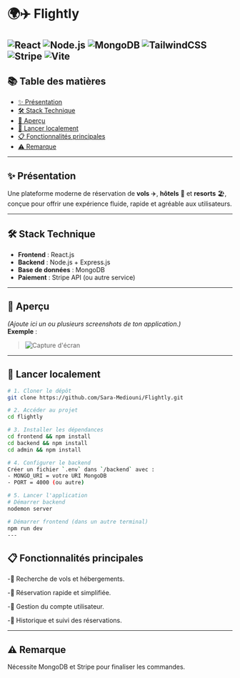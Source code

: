 # 🌍✈️ **Flightly**

![React](https://img.shields.io/badge/React-20232A?style=for-the-badge&logo=react&logoColor=61DAFB)
![Node.js](https://img.shields.io/badge/Node.js-339933?style=for-the-badge&logo=nodedotjs&logoColor=white)
![MongoDB](https://img.shields.io/badge/MongoDB-4EA94B?style=for-the-badge&logo=mongodb&logoColor=white)
![TailwindCSS](https://img.shields.io/badge/TailwindCSS-06B6D4?style=for-the-badge&logo=tailwindcss&logoColor=white)
![Stripe](https://img.shields.io/badge/Stripe-635BFF?style=for-the-badge&logo=stripe&logoColor=white)
![Vite](https://img.shields.io/badge/Vite-646CFF?style=for-the-badge&logo=vite&logoColor=white)
---

## 📚 **Table des matières**

- [✨ Présentation](#-présentation)
- [🛠️ Stack Technique](#️-stack-technique)
- [📸 Aperçu](#-aperçu)
- [🚀 Lancer localement](#-lancer-localement)
- [📋 Fonctionnalités principales](#-fonctionnalités-principales)
- [⚠️ Remarque](#️-remarque)


---

## ✨ **Présentation**

Une plateforme moderne de réservation de **vols** ✈️, **hôtels** 🏨 et **resorts** 🏖️, conçue pour offrir une expérience fluide, rapide et agréable aux utilisateurs.

---

## 🛠️ **Stack Technique**

- **Frontend** : React.js
- **Backend** : Node.js + Express.js
- **Base de données** : MongoDB
- **Paiement** : Stripe API (ou autre service)



---

## 📸 **Aperçu**

*(Ajoute ici un ou plusieurs screenshots de ton application.)*  
**Exemple** :
> ![Capture d'écran](lien-vers-image)

---

## 🚀 **Lancer localement**

```bash
# 1. Cloner le dépôt
git clone https://github.com/Sara-Mediouni/Flightly.git

# 2. Accéder au projet
cd flightly

# 3. Installer les dépendances
cd frontend && npm install
cd backend && npm install
cd admin && npm install

# 4. Configurer le backend
Créer un fichier `.env` dans `/backend` avec :
- MONGO_URI = votre URI MongoDB
- PORT = 4000 (ou autre)

# 5. Lancer l'application
# Démarrer backend
nodemon server

# Démarrer frontend (dans un autre terminal)
npm run dev
---
```
 ## 📋 Fonctionnalités principales
-🔎 Recherche de vols et hébergements.

-📅 Réservation rapide et simplifiée.

-👤 Gestion du compte utilisateur.

-🧾 Historique et suivi des réservations.

---

## ⚠️ Remarque
Nécessite MongoDB et Stripe pour finaliser les commandes.